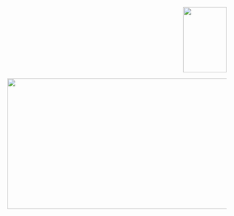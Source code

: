 
<p align=right> 
  <img width="100" height="150" src="tumblr_c3b0ae4860f6b943acb75d6122a48043_45278ef5_1280.png">


<p align=center>
  <img width="1000"  height="300" src="https://i.pinimg.com/originals/fe/12/60/fe12601a5a0baad496aa06a9625410cf.gif">
</p>
